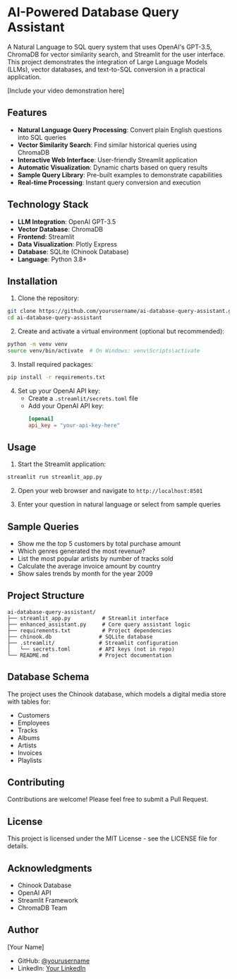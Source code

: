 # AI-Powered Database Query Assistant

A Natural Language to SQL query system that uses OpenAI's GPT-3.5, ChromaDB for vector similarity search, and Streamlit for the user interface. This project demonstrates the integration of Large Language Models (LLMs), vector databases, and text-to-SQL conversion in a practical application.

[Include your video demonstration here]

## Features

- **Natural Language Query Processing**: Convert plain English questions into SQL queries
- **Vector Similarity Search**: Find similar historical queries using ChromaDB
- **Interactive Web Interface**: User-friendly Streamlit application
- **Automatic Visualization**: Dynamic charts based on query results
- **Sample Query Library**: Pre-built examples to demonstrate capabilities
- **Real-time Processing**: Instant query conversion and execution

## Technology Stack

- **LLM Integration**: OpenAI GPT-3.5
- **Vector Database**: ChromaDB
- **Frontend**: Streamlit
- **Data Visualization**: Plotly Express
- **Database**: SQLite (Chinook Database)
- **Language**: Python 3.8+

## Installation

1. Clone the repository:
```bash
git clone https://github.com/yourusername/ai-database-query-assistant.git
cd ai-database-query-assistant
```

2. Create and activate a virtual environment (optional but recommended):
```bash
python -m venv venv
source venv/bin/activate  # On Windows: venv\Scripts\activate
```

3. Install required packages:
```bash
pip install -r requirements.txt
```

4. Set up your OpenAI API key:
   - Create a `.streamlit/secrets.toml` file
   - Add your OpenAI API key:
     ```toml
     [openai]
     api_key = "your-api-key-here"
     ```

## Usage

1. Start the Streamlit application:
```bash
streamlit run streamlit_app.py
```

2. Open your web browser and navigate to `http://localhost:8501`

3. Enter your question in natural language or select from sample queries

## Sample Queries

- Show me the top 5 customers by total purchase amount
- Which genres generated the most revenue?
- List the most popular artists by number of tracks sold
- Calculate the average invoice amount by country
- Show sales trends by month for the year 2009

## Project Structure

```
ai-database-query-assistant/
├── streamlit_app.py          # Streamlit interface
├── enhanced_assistant.py     # Core query assistant logic
├── requirements.txt          # Project dependencies
├── chinook.db               # SQLite database
├── .streamlit/              # Streamlit configuration
│   └── secrets.toml         # API keys (not in repo)
└── README.md                # Project documentation
```

## Database Schema

The project uses the Chinook database, which models a digital media store with tables for:
- Customers
- Employees
- Tracks
- Albums
- Artists
- Invoices
- Playlists

## Contributing

Contributions are welcome! Please feel free to submit a Pull Request.

## License

This project is licensed under the MIT License - see the LICENSE file for details.

## Acknowledgments

- Chinook Database
- OpenAI API
- Streamlit Framework
- ChromaDB Team

## Author

[Your Name]
- GitHub: [@yourusername](https://github.com/yourusername)
- LinkedIn: [Your LinkedIn](https://linkedin.com/in/yourprofile)

